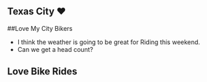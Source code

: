 ## Texas City :heart:

##Love My City Bikers
- I think the weather is going to be great for Riding this weekend.
- Can we get a head count?
## Love Bike Rides

